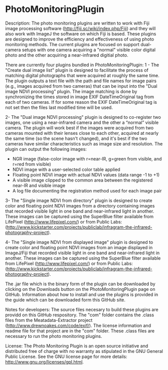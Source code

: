 PhotoMonitoringPlugin
=====================

Description:
The photo monitoring plugins are written to work with Fiji image processing software (http://fiji.sc/wiki/index.php/Fiji) and they will also work with ImageJ the software on which Fiji is based. These plugins are designed to improve the efficiency and effectiveness of using photo monitoring methods. The current plugins are focused on support dual-camera setups with one camera acquiring a "normal" visible color digital photo and the other acquiring a near-infrared digitial photo. 

There are currently four plugins bundled in PhotoMonitoringPlugin:
1 - The "Create dual image list" plugin is designed to facilitate the process of matching digital photographs that were acquired at roughly the same time. The plugin outputs a text file with the path and file names for image pairs (e.g., images acquired from two cameras) that can be input into the "Dual image NDVI processing" plugin. The image matching is done by synchronizing the times stored in image EXIF DateTimeOriginal tag from each of two cameras. If for some reason the EXIF DateTimeOriginal tag is not set then the files last modified time will be used. 

2- The "Dual image NDVI processing" plugin is designed to co-register two images, one using a near-infrared camera and the other a “normal” visible camera. The plugin will work best if the images were acquired from two cameras mounted with their lenses close to each other, acquired at nearly the same time (so the scene hasn't changed), and it's best if the two cameras have similar characteristics such as image size and resolution. The plugin can output the following images:
- NGR image (false-color image with r=near-IR, g=green from visible, and r=red from visible)
- NDVI image with a user-selected color table applied
- Floating point NDVI image with actual NDVI values (data range -1 to +1)
- A visible image clipped to the common area between the registered near-IR and visible image
- A log file documenting the registration method used for each image pair

3- The "Single image NDVI from directory" plugin is designed to create color and floating point NDVI images from a directory containing images that recorded visible light in one band and near-infrared light in another. These images can be captured using the SuperBlue filter available from LifePixel (http://www.lifepixel.com/) or from Public Labs: (http://www.kickstarter.com/projects/publiclab/infragram-the-infrared-photography-project). 

4- The "Single image NDVI from displayed image" plugin is designed to create color and floating point NDVI images from an image displayed in ImageJ/Fiji that recorded visible light in one band and near-infrared light in another. These images can be captured using the SuperBlue filter available from LifePixel (http://www.lifepixel.com/) or from Public Labs: (http://www.kickstarter.com/projects/publiclab/infragram-the-infrared-photography-project). 

The .jar file which is the binary form of the plugin can be downloaded by clicking on the Downloads button on the PhotoMonitoringPlugin page on GitHub. Information about how to install and use the plugins is provided in the guide which can be downloaded form this GitHub site. 


Notes for developers:
The source files necesary to build these plugins are providd on this GitHub respository. The "com" folder contains the .class files from the Meatadata-Extractor project (http://www.drewnoakes.com/code/exif/). The license information and readme file for that project are in the "com" folder. These .class files are necessary to run the photo monitoring plugins. 


License:
The Photo Monitoring Plugin is an open source initiative and distributed free of charge with no warranty as stipulated in the GNU General Public License. See the GNU license page for more details: http://www.gnu.org/licenses/gpl.html.
